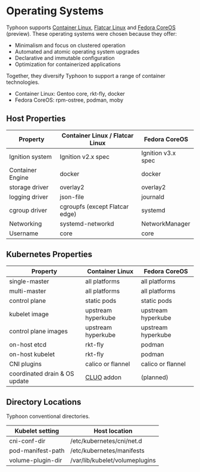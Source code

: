 # Operating Systems

Typhoon supports [Container Linux](https://coreos.com/why/), [Flatcar Linux](https://www.flatcar-linux.org/) and [Fedora CoreOS](https://getfedora.org/coreos/) (preview). These operating systems were chosen because they offer:

* Minimalism and focus on clustered operation
* Automated and atomic operating system upgrades
* Declarative and immutable configuration
* Optimization for containerized applications

Together, they diversify Typhoon to support a range of container technologies.

* Container Linux: Gentoo core, rkt-fly, docker
* Fedora CoreOS: rpm-ostree, podman, moby

## Host Properties

| Property          | Container Linux / Flatcar Linux | Fedora CoreOS |
|-------------------|---------------------------------|---------------|
| Ignition system   | Ignition v2.x spec | Ignition v3.x spec |
| Container Engine  | docker    | docker |
| storage driver    | overlay2  | overlay2 |
| logging driver    | json-file | journald |
| cgroup driver     | cgroupfs (except Flatcar edge) | systemd  |
| Networking        | systemd-networkd | NetworkManager |
| Username          | core      | core |

## Kubernetes Properties

| Property          | Container Linux | Fedora CoreOS |
|-------------------|-----------------|---------------|
| single-master     | all platforms | all platforms |
| multi-master      | all platforms | all platforms |
| control plane     | static pods   | static pods   |
| kubelet image     | upstream hyperkube | upstream hyperkube |
| control plane images | upstream hyperkube | upstream hyperkube |
| on-host etcd      | rkt-fly   | podman |
| on-host kubelet   | rkt-fly   | podman |
| CNI plugins       | calico or flannel | calico or flannel |
| coordinated drain & OS update | [CLUO](https://github.com/coreos/container-linux-update-operator) addon | (planned) |

## Directory Locations

Typhoon conventional directories.

| Kubelet setting   | Host location                  |
|-------------------|--------------------------------|
| cni-conf-dir      | /etc/kubernetes/cni/net.d      |
| pod-manifest-path | /etc/kubernetes/manifests      |
| volume-plugin-dir | /var/lib/kubelet/volumeplugins |

